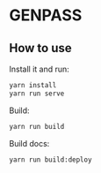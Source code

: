 # GENPASS

## How to use

Install it and run:

```bash
yarn install
yarn run serve
```

Build:

```bash
yarn run build
```

Build docs:

```bash
yarn run build:deploy
```